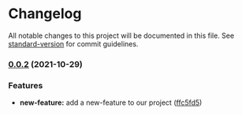 # Changelog

All notable changes to this project will be documented in this file. See [standard-version](https://github.com/conventional-changelog/standard-version) for commit guidelines.

### [0.0.2](https://github.com/rudemex/test-changelog/compare/v1.0.2...v0.0.2) (2021-10-29)


### Features

* **new-feature:** add a new-feature to our project ([ffc5fd5](https://github.com/rudemex/test-changelog/commit/ffc5fd5102be56e0a4a24d670afaa541660b0f11))
